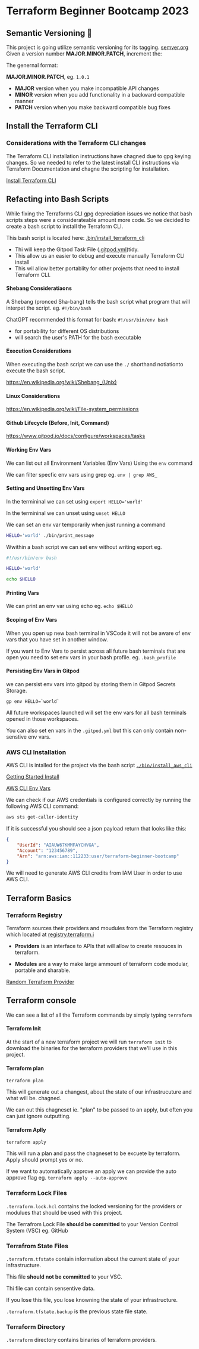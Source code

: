 # Terraform Beginner Bootcamp 2023

## Semantic Versioning :mage:

This project is going utilize semantic versioning for its tagging.
[semver.org](https://semver.org/)
Given a version number **MAJOR.MINOR.PATCH**, increment the:

The genernal format:

**MAJOR.MINOR.PATCH**, eg. `1.0.1`

- **MAJOR** version when you make incompatible API changes
- **MINOR** version when you add functionality in a backward compatible manner
- **PATCH** version when you make backward compatible bug fixes


## Install the Terraform CLI

### Considerations with the Terraform CLI changes
The Terraform CLI installation instructions have chagned due to gpg keying changes. So we needed to refer to the latest install CLI instructions via Terraform Documentation and chagne the scripting for installation.


[Install Terraform CLI](https://developer.hashicorp.com/terraform/tutorials/aws-get-started/install-cli)

## Refacting into Bash Scripts
While fixing the Terraforms CLI gpg depreciation issues we notice that bash scripts steps were a considerateable amount more code. So we decided to create a bash script to install the Terraform CLI.

This bash script is located here: [.bin/install_terraform_cli](./bin/install_terraform_cli)

- Thi will keep the Gitpod Task File ([.gitpod.yml]([.gitpod.yml))tidy.
- This allow us an easier to debug and execute manually Terraform CLI install
- This wil allow better portablity for other projects that need to install Terraform CLI.

#### Shebang Consideratiaons

A Shebang (pronced Sha-bang) tells the bash script what program that will interpet the script. eg. `#!/bin/bash`

ChatGPT recommended this format for bash: `#!/usr/bin/env bash`

- for portability for different OS distributions
- will search the user's PATH for the bash executable

#### Execution Considerations
When executing the bash script we can use the `./` shorthand notiationto execute the bash script.

https://en.wikipedia.org/wiki/Shebang_(Unix)

#### Linux Considerations
https://en.wikipedia.org/wiki/File-system_permissions

#### Github Lifecycle (Before, Init, Command)
https://www.gitpod.io/docs/configure/workspaces/tasks

#### Working Env Vars

We can list out all Environment Variables (Env Vars) Using the `env` command

We can filter specfic env vars using grep eg. `env | grep AWS_`

#### Setting and Unsetting Env Vars

In the termininal we can set using `export HELLO='world'`

In the termininal we can unset using `unset HELLO`

We can set an env var temporarily when just running a command

```sh
HELLO='world' ./bin/print_message
```

Wwithin a bash script we can set env without writing export eg.

```sh
#!/usr/bin/env bash

HELLO='world'

echo $HELLO
```

#### Printing Vars

We can print an env var using echo eg. `echo $HELLO`

#### Scoping of Env Vars

When you open up new bash terminal in VSCode it will not be aware of env vars that you have set in another window.

If you want to Env Vars to persist across all future bash terminals that are open you need to set env vars in your bash profile. eg. `.bash_profile`

#### Persisting Env Vars in Gitpod

we can persist env vars into gitpod by storing them in Gitpod Secrets Storage.

```
gp env HELLO=`world`
```

All future workspaces launched will set the env vars for all bash terminals opened in those workspaces.

You can also set en vars in the `.gitpod.yml` but this can only contain non-senstive env vars.

### AWS CLI Installation

AWS CLI is intalled for the project via the bash script [`./bin/install_aws_cli`](./bin/install_aws_cli)


[Getting Started Install](https://docs.aws.amazon.com/cli/latest/userguide/getting-started-install.html)


[AWS CLI Env Vars](https://docs.aws.amazon.com/cli/latest/userguide/cli-configure-envvars.html)

We can check if our AWS credentials is configured  correctly by running the following AWS CLI command:

```sh
aws sts get-caller-identity
```

If it is successful you should see a json payload return that looks like this:

```json
{
    "UserId": "AIAUW67KMMFAYCHVGA",
    "Account": "123456789",
    "Arn": "arn:aws:iam::112233:user/terraform-beginner-bootcamp"
}
```

We will need to generate AWS CLI credits from IAM User in order to use AWS CLI.


## Terraform Basics

### Terraform Registry

Terraform sources their providers and moudules from the Terraform registry which located at [registry.terraform.i](https://registry.terraform.io/)

- **Providers** is an interface to APIs that will allow to create resouces in terraform.

- **Modules** are a way to make large ammount of terraform code modular, portable and sharable.

[Random Terraform Provider](https://registry.terraform.io/providers/hashicorp/random/latest/docs/resources/string)

## Terraform console 

We can see a list of all the Terraform commands by simply typing `terraform`

#### Terraform Init

At the start of a new terraform project we will run `terraform init` to download the binaries for the terraform providers that we'll use in this project.

#### Terraform plan

`terraform plan`

This will generate out a changest, about the state of our infrastrucuture and what will be. chagned.

We can out this chagneset ie. "plan" to be passed to an apply, but often you can just ignore outputting.

#### Terraform Aplly

`terraform apply`

This will run a plan and pass the chagneset to be excuete by terraform. Apply should prompt yes or no.

If we want to automatically approve an apply we can provide the auto approve flag eg. `terraform apply --auto-approve`

### Terraform Lock Files

`.terraform.lock.hcl` contains the locked versioning for the providers or modulues that should be used with this project.

The Terrafrom Lock File **should be committed** to your Version Control System (VSC) eg. GitHub

### Terrafrom State Files

`.terraform.tfstate` contain information about the current state of your infrastructure.

This file **should not be committed** to your VSC.

Thi file can contain sensentive data.

If you lose this file, you lose knowning the state of your infrastructure.

`.terraform.tfstate.backup` is the previous state file state.

### Terraform Directory

`.terraform` directory contains binaries of terraform providers.